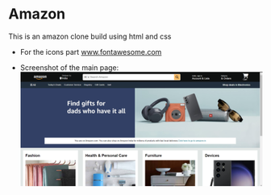 # Amazon
This is an amazon clone build using html and css
- For the icons part www.fontawesome.com

- Screenshot of the main page:
![alt text](image-1.png)
